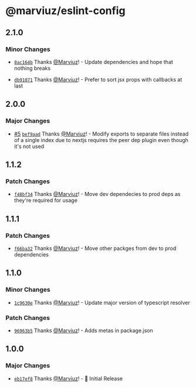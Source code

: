 # @marviuz/eslint-config

## 2.1.0

### Minor Changes

- [`8ac164b`](https://github.com/Marviuz/style-guide/commit/8ac164bdffd7e0315dac8c17c006f54720f09761) Thanks [@Marviuz](https://github.com/Marviuz)! - Update dependencies and hope that nothing breaks

- [`db91071`](https://github.com/Marviuz/style-guide/commit/db910711135310093ae5502391820c94a92bda99) Thanks [@Marviuz](https://github.com/Marviuz)! - Prefer to sort jsx props with callbacks at last

## 2.0.0

### Major Changes

- [#5](https://github.com/Marviuz/style-guide/pull/5) [`bef9aad`](https://github.com/Marviuz/style-guide/commit/bef9aad985b629169745027803d2eb192be3573a) Thanks [@Marviuz](https://github.com/Marviuz)! - Modify exports to separate files instead of a single index due to nextjs requires the peer dep plugin even though it's not used

## 1.1.2

### Patch Changes

- [`f48bf34`](https://github.com/Marviuz/style-guide/commit/f48bf34015be1f0c5a2200d114d7e95d9317d91e) Thanks [@Marviuz](https://github.com/Marviuz)! - Move dev dependecies to prod deps as they're required for usage

## 1.1.1

### Patch Changes

- [`f66ba32`](https://github.com/Marviuz/style-guide/commit/f66ba3229a76cc2b2587a5a3cbd56bcdc8d6e696) Thanks [@Marviuz](https://github.com/Marviuz)! - Move other packges from dev to prod dependencies

## 1.1.0

### Minor Changes

- [`1c9630e`](https://github.com/Marviuz/style-guide/commit/1c9630ee49cfd306dff3ba6320ca586161df74be) Thanks [@Marviuz](https://github.com/Marviuz)! - Update major version of typescript resolver

### Patch Changes

- [`96963b5`](https://github.com/Marviuz/style-guide/commit/96963b5c91dabce9bd358559eff2254e8f0b1cb2) Thanks [@Marviuz](https://github.com/Marviuz)! - Adds metas in package.json

## 1.0.0

### Major Changes

- [`eb17ef8`](https://github.com/Marviuz/style-guide/commit/eb17ef8057c3c28df50e1d3c95af4110561b418e) Thanks [@Marviuz](https://github.com/Marviuz)! - 🎉 Initial Release
